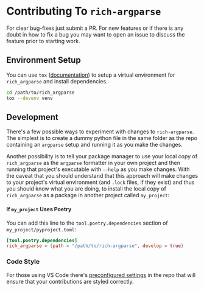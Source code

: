 # Contributing To `rich-argparse`
For clear bug-fixes just submit a PR. For new features or if there is any doubt in how to fix a bug you may want to open an issue to discuss the feature prior to starting work.

## Environment Setup
You can use `tox` ([documentation](https://tox.wiki/en/latest/index.html)) to setup a virtual environment for `rich_argparse` and install dependencies.

```sh
cd /path/to/rich_argparse
tox --devenv venv
```

## Development
There's a few possible ways to experiment with changes to `rich-argparse`. The simplest is to create a dummy python file in the same folder as the repo containing an `argparse` setup and running it as you make the changes.

Another possibility is to tell your package manager to use your local copy of `rich_argparse` as the `argparse` formatter in your own project and then running that project's executable with `--help` as you make changes. With the caveat that you should understand that this approach will make changes to your project's virtual environment (and `.lock` files, if they exist) and thus you should know what you are doing, to install the local copy of `rich_argparse` as a package in another project called `my_project`:

#### If `my_project` Uses Poetry
You can add this line to the `tool.poetry.dependencies` section of `my_project/pyproject.toml`:

```toml
[tool.poetry.dependencies]
rich_argparse = {path = "/path/to/rich-argparse", develop = true}
```

### Code Style
For those using VS Code there's [preconfigured settings](.vscode/) in the repo that will ensure that your contributions are styled correctly.
